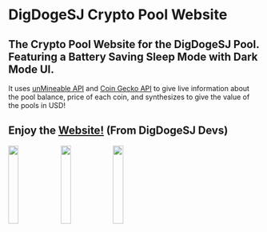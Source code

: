 # DigDogeSJ Crypto Pool Website
## The Crypto Pool Website for the DigDogeSJ Pool. Featuring a Battery Saving Sleep Mode with Dark Mode UI.
It uses <a href="https://github.com/unMineableDev/unmineable-api">unMineable API</a> and <a href="https://www.coingecko.com/en/api/">Coin Gecko API</a> to give live information about the pool balance, price of each coin, and synthesizes to give the value of the pools in USD!

## Enjoy the <a href="https://dotimothy.github.io/DigDogeSJ">Website!</a> (From DigDogeSJ Devs)

<img src="https://dotimothy.github.io/images/doge.png" width="20%"> <img src="https://dotimothy.github.io/images/shib.png" width="20%">  <img src="https://dotimothy.github.io/images/dogeba.png" width="20%">
